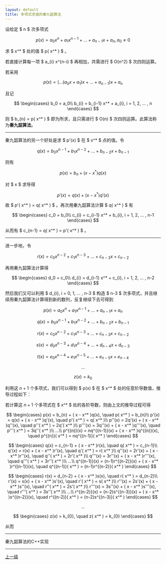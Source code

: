 ```yaml
---
layout: default
title: 多项式求值的秦九韶算法
---
```


设给定 $ n $ 次多项式

$$ p(x) = a_{0} x^{n} + a_{1} x^{n-1} + ... + a_{n-1} x + a_{n}, a_0 \neq 0 $$

求 $ x^* $ 处的值 $ p( x^* ) $ 。

若直接计算每一项 $ a_{i} x^{n-i} $ 再相加，共需进行 $ O(n^2) $ 次四则运算。

若采用

$$ p(x) = (...(a_{0} x + a_{1})x + ... + a_{n-1})x + a_{n} $$

且记

$$
    \begin{cases}
        b_0 = a_0\\
        b_{i} = b_{i-1} x^* + a_{i}, i = 1, 2, ... , n
    \end{cases}
$$

则 $ b_{n} = p( x^* ) $ 即为所求，且只需进行 $ O(n) $ 次四则运算。此算法称为**秦九韶算法**。
* * *
秦九韶算法的另一个好处是求 $ p'(x) $ 在 $ x^* $ 点的值。令

$$ q(x) = b_{0} x^{n-1} + b_{1} x^{n-2} + ... + b_{n-2} x + b_{n-1} $$

则有

$$ p(x) = b_{n} + ( x - x^* )q(x) $$

对 $ x $ 求导得

$$ p'(x) = q(x) + ( x - x^* )q'(x) $$

故 $ p'( x^* ) = q( x^* ) $ 。再次用秦九韶算法计算 $ q( x^* ) $ 有

$$
    \begin{cases}
        c_0 = b_0\\
        c_{i} = c_{i-1} x^* + b_{i}, i = 1, 2, ... , n-1
    \end{cases}
$$

从而有 $ c_{n-1} = q( x^* ) = p'( x^* ) $ 。
* * *
进一步地，令

$$ r(x) = c_{0} x^{n-2} + c_{1} x^{n-3} + ... + c_{n-3} x + c_{n-2} $$

再用秦九韶算法计算得

$$
    \begin{cases}
        d_0 = c_0\\
        d_{i} = d_{i-1} x^* + c_{i}, i = 1, 2, ... , n-2
    \end{cases}
$$

然后我们又可以利用 $ d_{i}, i = 0, 1, ... , n-3 $ 构造 $ n-3 $ 次多项式，并且继续用秦九韶算法计算得到新的数列，反复继续下去可得到

$$ p(x) = a_{0} x^{n} + a_{1} x^{n-1} + ... + a_{n-1} x + a_{n} $$

$$ q(x) = b_{0} x^{n-1} + b_{1} x^{n-2} + ... + b_{n-2} x + b_{n-1} $$

$$ r(x) = c_{0} x^{n-2} + c_{1} x^{n-3} + ... + c_{n-3} x + c_{n-2} $$

$$ s(x) = d_{0} x^{n-3} + d_{1} x^{n-4} + ... + d_{n-4} x + d_{n-3} $$

$$ t(x) = e_{0} x^{n-4} + e_{1} x^{n-5} + ... + e_{n-5} x + e_{n-4} $$

$$ ... $$

$$ z(x) = k_{0} $$

利用这 $n+1$ 个多项式，我们可以得到 $ p(x) $ 在 $ x^* $ 处的任意阶导数值，推导过程如下： 

若计算这 $n+1$ 个多项式在 $ x^* $ 处的各阶导数，则由上文的推导过程可得

$$
    \begin{cases}
        p(x) = b_{n} + ( x - x^* )q(x), \quad p( x^* ) = b_{n}\\
        p'(x) = q(x) + ( x - x^* )q'(x), \quad p'( x^* ) = q( x^* )\\
        p''(x) = 2q'(x) + ( x - x^* )q''(x), \quad p''( x^* ) = 2q'( x^* )\\
        p'''(x) = 3q''(x) + ( x - x^* )q'''(x), \quad p'''( x^* ) = 3q''( x^* )\\
        ...\\
        p^{(n)}(x) = nq^{(n-1)}(x) + ( x - x^* )q^{(n)}(x), \quad p^{(n)}( x^* ) = nq^{(n-1)}( x^* )
    \end{cases}
$$

$$
    \begin{cases}
        q(x) = c_{n-1} + ( x - x^* )r(x), \quad q( x^* ) = c_{n-1}\\
        q'(x) = r(x) + ( x - x^* )r'(x), \quad q'( x^* ) = r( x^* )\\
        q''(x) = 2r'(x) + ( x - x^* )r''(x), \quad q''( x^* ) = 2r'( x^* )\\
        q'''(x) = 3r''(x) + ( x - x^* )r'''(x), \quad q'''( x^* ) = 3r''( x^* )\\
        ...\\
        q^{(n-1)}(x) = (n-1)r^{(n-2)}(x) + ( x - x^* )r^{(n-1)}(x), \quad q^{(n-1)}( x^* ) = (n-1)r^{(n-2)}( x^* )
    \end{cases}
$$

$$
    \begin{cases}
        r(x) = d_{n-2} + ( x - x^* )s(x), \quad r( x^* ) = d_{n-2}\\
        r'(x) = s(x) + ( x - x^* )s'(x), \quad r'( x^* ) = s( x^* )\\
        r''(x) = 2s'(x) + ( x - x^* )s''(x), \quad r''( x^* ) = 2s'( x^* )\\
        r'''(x) = 3s''(x) + ( x - x^* )s'''(x), \quad r'''( x^* ) = 3s''( x^* )\\
        ...\\
        r^{(n-2)}(x) = (n-2)s^{(n-3)}(x) + ( x - x^* )s^{(n-2)}(x), \quad r^{(n-2)}( x^* ) = (n-2)s^{(n-3)}( x^* )
    \end{cases}
$$

$$ ... $$

$$
    \begin{cases}
        z(x) = k_{0}, \quad z( x^* ) = k_{0}
    \end{cases}
$$

从而


* * *
秦九韶算法的C++实现


* * *

[上一级](./../index.html)
